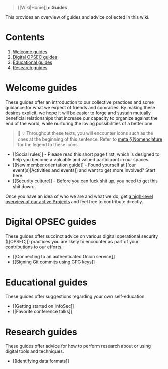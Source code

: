 > [[Wiki|Home]] ▸ **Guides**

This provides an overview of guides and advice collected in this wiki.

# Contents

1. [Welcome guides](#welcome-guides)
1. [Digital OPSEC guides](#digital-opsec-guides)
1. [Educational guides](#educational-guides)
1. [Research guides](#research-guides)

# Welcome guides

These guides offer an introduction to our collective practices and some guidance for what we expect of friends and comrades. By making these desires explicit, we hope it will be easier to forge and sustain mutually beneficial relationships that increase our capacity to organize against the end of the world, while nurturing the loving possibilities of a better one.

> 🔰 💡 Throughout these texts, you will encounter icons such as the ones at the beginning of this sentence. Refer to [meta § Nomenclature](https://github.com/AnarchoTechNYC/meta/blob/master/README.md#nomenclature) for the legend to these icons.

* [[Social rules]] - Please read this short page first, which is designed to help you become a valuable and valued participant in our spaces.
* [[New member orientation guide]] - Found yourself at [[our event(s)|Activities and events]] and want to get more involved? Start here.
* [[Security culture]] - Before you can fuck shit up, you need to get this shit down.

Once you have an idea of who we are and what we do, get [a high-level overview of our active Projects](https://github.com/AnarchoTechNYC/meta/projects) and feel free to contribute directly.

# Digital OPSEC guides

These guides offer succinct advice on various digital operational security ([[OPSEC]]) practices you are likely to encounter as part of your contributions to our efforts.

* [[Connecting to an authenticated Onion service]]
* [[Signing Git commits using GPG keys]]

# Educational guides

These guides offer suggestions regarding your own self-education.

* [[Getting started on InfoSec]]
* [[Favorite conference talks]]

# Research guides

These guides offer advice for how to perform research about or using digital tools and techniques.

* [[Identifying data formats]]